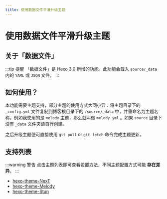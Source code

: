 ```yaml
---
title: 使用数据文件平滑升级主题
---
```


# 使用数据文件平滑升级主题 <Badge text="MoshiYeap"/> <Badge text="Finish"/>

## 关于「数据文件」

:::tip 提醒
「数据文件」是 Hexo 3.0 新增的功能。此功能会载入 `source/_data` 内的 `YAML` 或 `JSON` 文件。
:::

## 如何使用？

本功能需要主题支持，部分主题的使用方式大同小异：将主题目录下的 `_config.yml` 文件复制到博客根目录下的 `/source/_data` 中，并重命名为主题名称。例如我使用的是 `melody` 主题，那么就叫做 `melody.yml` 。如果 `source` 目录下没有 `_data` 文件夹请自行创建。

之后升级主题便可直接使用 `git pull` or `git fetch` 命令完成主题更新。

## 支持列表

:::warning 警告
点击主题列表即可查看设置方法，不同主题配置方式可能 **存在差异**。
:::

- [hexo-theme-NexT](https://github.com/theme-next/hexo-theme-next/blob/master/docs/zh-CN/DATA-FILES.md)
- [hexo-theme-Melody](https://molunerfinn.com/hexo-theme-melody-doc/#/zh-Hans/quick-start?id=%E8%AE%BE%E7%BD%AE)
- [hexo-theme-Stun](https://liuyib.github.io/hexo-theme-stun/zh-CN/advanced/theme-config.html#%E5%B9%B3%E6%BB%91%E5%8D%87%E7%BA%A7)
